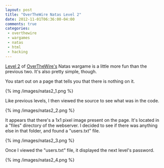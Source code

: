 ```yaml
---
layout: post
title: "OverTheWire Natas Level 2"
date: 2012-11-01T06:36:00-04:00
comments: true
categories:
 - overthewire
 - wargames
 - natas
 - html
 - hacking
---
```


[Level 2](http://natas2.natas.labs.overthewire.org) of [OverTheWire's](http://www.overthewire.org) Natas wargame is a little more fun than the previous two. It's also pretty simple, though.

You start out on a page that tells you that there is nothing on it.

{% img /images/natas2_1.png %}

Like previous levels, I then viewed the source to see what was in the code.

{% img /images/natas2_2.png %}

It appears that there's a 1x1 pixel image present on the page. It's located in a "files" directory of the webserver. I decided to see if there was anything else in that folder, and found a "users.txt" file.

{% img /images/natas2_3.png %}

Once I viewed the "users.txt" file, it displayed the next level's password.

{% img /images/natas2_4.png %}
